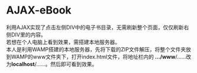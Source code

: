 # AJAX-eBook
利用AJAX实现了点击左侧DIV中的电子书目录，无需刷新整个页面，仅仅刷新右侧DIV里的内容。</br>
若想在个人电脑上看到效果，需搭建本地服务器。</br>
本人是利用WAMP搭建的本地服务器，先将下载的ZIP文件解压，将整个文件夹放到WAMP的www文件夹下，打开index.html文件，将地址栏内的<strong>
.../www</strong>/......改为<strong>localhost</strong>/......。然后即可看到效果。</br>
